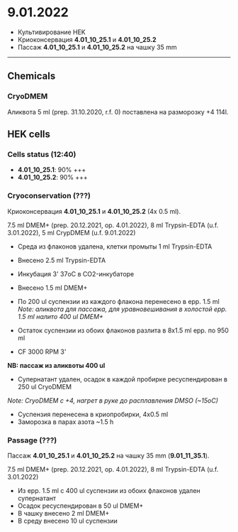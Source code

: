 9.01.2022
==========

- Культивирование HEK
- Криоконсервация **4.01_10_25.1** и **4.01_10_25.2**
- Пассаж **4.01_10_25.1** и **4.01_10_25.2** на чашку 35 mm

---

## Chemicals
### CryoDMEM
Аликвота 5 ml (prep. 31.10.2020, r.f. 0) поставлена на разморозку +4 114l.


## HEK cells
### Cells status (12:40)
- **4.01_10_25.1**: 90% +++
- **4.01_10_25.2**: 90% +++

### Cryoconservation (???)
Криоконсервация **4.01_10_25.1** и **4.01_10_25.2** (4x 0.5 ml).

7.5 ml DMEM+ (prep. 20.12.2021, op. 4.01.2022), 8 ml Trypsin-EDTA (u.f. 3.01.2022), 5 ml CrypDMEM (u.f. 9.01.2022)

- Среда из флаконов удалена, клетки промыты 1 ml Trypsin-EDTA
- Внесено 2.5 ml Trypsin-EDTA
- Инкубация 3' 37oC в CO2-инкубаторе
- Внесено 1.5 ml DMEM+
- По 200 ul суспензии из каждого флакона перенесено в epp. 1.5 ml 
*Note: аликвота для пассажа, для уравновешивания в холостой epp. 1.5 ml налито 400 ul DMEM+*

- Остаток суспензии из обоих флаконов разлита в 8x1.5 ml epp. по 950 ml
- CF 3000 RPM 3'

**NB: пассаж из аликвоты 400 ul**

- Супернатант удален, осадок в каждой пробирке ресуспендирован в 250 ul CryoDMEM

*Note: CryoDMEM с +4, нагрет в руке до расплавления DMSO (\~15oC)*

- Суспензия перенесена в криопробирки, 4x0.5 ml
- Заморозка в парах азота \~1.5 h

### Passage (???)
Пассаж **4.01_10_25.1** и **4.01_10_25.2** на чашку 35 mm (**9.01_11_35.1**).

7.5 ml DMEM+ (prep. 20.12.2021, op. 4.01.2022), 8 ml Trypsin-EDTA (u.f. 3.01.2022)

- Из epp. 1.5 ml с 400 ul суспензии из обоих флаконов удален супернатант
- Осадок ресуспендирован в 50 ul DMEM+
- В чашку внесено 2 ml DMEM+
- В среду внесено 10 ul суспензии